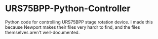 URS75BPP-Python-Controller
==========================
Python code for controlling URS75BPP stage rotation device.  I made this because Newport makes their files very hardr to find, and the files themselves aren't well-documented.
